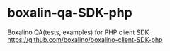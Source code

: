 # boxalin-qa-SDK-php
Boxalino QA(tests, examples) for PHP client SDK https://github.com/boxalino/boxalino-client-SDK-php
